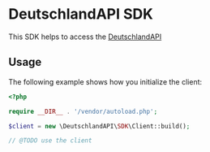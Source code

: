 
# DeutschlandAPI SDK

This SDK helps to access the [DeutschlandAPI](https://deutschland-api.dev)

## Usage

The following example shows how you initialize the client:

```php
<?php

require __DIR__ . '/vendor/autoload.php';

$client = new \DeutschlandAPI\SDK\Client::build();

// @TODO use the client

```
